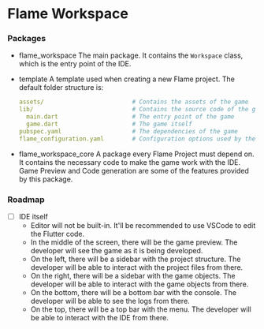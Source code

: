 # Flame Workspace

### Packages

* flame_workspace
  The main package. It contains the `Workspace` class, which is the entry point of the IDE.

* template
  A template used when creating a new Flame project.
  The default folder structure is:
  ```yaml
  assets/                         # Contains the assets of the game
  lib/                            # Contains the source code of the game
    main.dart                     # The entry point of the game
    game.dart                     # The game itself
  pubspec.yaml                    # The dependencies of the game      
  flame_configuration.yaml        # Configuration options used by the workspace
  ```

* flame_workspace_core
  A package every Flame Project must depend on. It contains the necessary code to make the game work with the IDE. Game Preview and Code generation are some of the features provided by this package.

### Roadmap

- [ ] IDE itself
  - Editor will not be built-in. It'll be recommended to use VSCode to edit the Flutter code.
  - In the middle of the screen, there will be the game preview.
    The developer will see the game as it is being developed.
  - On the left, there will be a sidebar with the project structure.
    The developer will be able to interact with the project files from there.
  - On the right, there will be a sidebar with the game objects.
    The developer will be able to interact with the game objects from there.
  - On the bottom, there will be a bottom bar with the console.
    The developer will be able to see the logs from there.
  - On the top, there will be a top bar with the menu.
    The developer will be able to interact with the IDE from there.